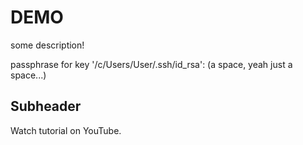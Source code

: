 # DEMO

some description!

passphrase for key '/c/Users/User/.ssh/id_rsa': (a space, yeah just a space...)

## Subheader

Watch tutorial on YouTube.
